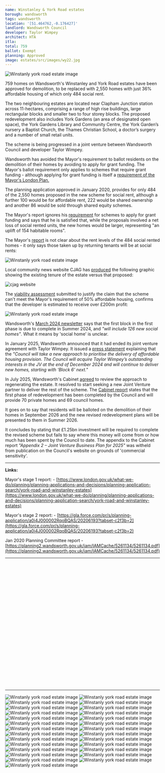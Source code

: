 ```yaml
---
name: Winstanley & York Road estates 
borough: wandsworth
tags: wandsworth
location: '[51.464762,-0.176427]'
landlord: Wandsworth Council
developer: Taylor Wimpey
architect: HTA
itla:
total: 759
ballot: Exempt
planning: Approved
image: estates/src/images/wy22.jpg
---
```

![Winstanly york road estate image](src/images/wy22.jpg)

759 homes on Wandsworth's Winstanley and York Road estates have been approved for demolition, to be replaced with 2,550 homes with just 36% affordable housing of which only 484 social rent.

The two neighbouring estates are located near Clapham Junction station across 11-hectares, comprising a range of high rise buildings, large rectangular blocks and smaller two to four storey blocks. The proposed redevelopment also includes York Gardens (an area of designated open space), the York Gardens Library and Community Centre, the York Garden’s nursery a Baptist Church, the Thames Christian School, a doctor’s surgery and a number of small retail units.

The scheme is being progressed in a joint venture between Wandsworth Council and developer Taylor Wimpey.

Wandsworth has avoided the Mayor's requirement to ballot residents on the demolition of their homes by avoiding to apply for grant funding. The Mayor's ballot requirement only applies to schemes that require grant funding - although applying for grant funding is itself a [requirement of the Mayor's London Plan.](https://www.london.gov.uk/what-we-do/planning/london-plan/current-london-plan/london-plan-chapter-3/policy-312-negotiating)

The planning application approved in January 2020, provides for only 484 of the 2,550 homes proposed in the new scheme for social rent, although a further 100 would be for affordable rent, 222 would be shared ownership and another 86 would be sold through shared equity schemes.

The Mayor's report ignores his [requirement](https://www.london.gov.uk/what-we-do/planning/london-plan/current-london-plan/london-plan-chapter-3/policy-312-negotiating) for schemes to apply for grant funding and says that he is satisfied that, while the proposals involved a net loss of social rented units, the new homes would be larger, representing "an uplift of 154 habitable rooms".

The Mayor's [report](https://www.london.gov.uk/sites/default/files/public%3A//public%3A//PAWS/media_id_454975///york_road_and_winstanley_estates_report.pdf) is not clear about the rent levels of the 484 social rented homes - it only says those taken up by returning tenants will be at social rents:

![Winstanly york road estate image](src/images/winstanleysr2.png)

Local community news website CJAG has [produced](https://www.cjag.org/2021/01/19/the-full-case-against-winstanley-york-rd-scheme-social-cleansing-and-contempt-for-local-residents/) the following graphic showing the existing tenure of the estate versus that proposed:

![cjag website](src/images/cjag.png)

The [viability assessment](https://planning2.wandsworth.gov.uk/iam/IAMCache/5121327/5121327.pdf) submitted to justify the claim that the scheme can't meet the Mayor's requirement of 50% affordable housing, confirms that the developer is estimated to receive over £200m profit:

![Winstanly york road estate image](src/images/winstanleyprofit.png)

Wandsworth's [March 2024 newsletter](https://www.wandsworth.gov.uk/media/r0vo4qtn/winstanley_york_road_newsletter_march_2024.pdf) says that the first block in the first phase is due to complete in Summer 2024, and _"will include 126 new social homes"_. What it means by 'social home' is unclear.

In January 2025, Wandsworth announced that it had ended its joint venture agreement with Taylor Wimpey. It issued a [press statement](https://www.wandsworth.gov.uk/news/news-january-2025/statement-on-the-winstanley-and-york-road-regeneration-joint-venture/) explaining that the _"Council will take a new approach to prioritise the delivery of affordable housing provision. The Council will acquire Taylor Wimpey’s outstanding interests in the JV at the end of December 2024 and will continue to deliver new homes, starting with ‘Block 6’ next."_

In July 2025, Wandsworth's Cabinet [agreed](https://democracy.wandsworth.gov.uk/documents/s121017/25-255%20WYR%20Renewal%20Plan.pdf) to review the approach to regenerating the estate. It resolved to start seeking a new Joint Venture partner to deliver the rest of the scheme. The [Cabinet report](https://democracy.wandsworth.gov.uk/documents/s121017/25-255%20WYR%20Renewal%20Plan.pdf) states that the first phase of redevelopment has been completed by the Council and will provide 70 private homes and 69 council homes.

It goes on to say that residents will be balloted on the demolition of their homes in September 2026 and the new revised redevelopment plans will be presented to them in Summer 2026.

It concludes by stating that £1.25bn investment will be required to complete the revised scheme but fails to say where this money will come from or how much has been spent by the Council to date. The appendix to the Cabinet report _"Appendix 2 – Joint Venture Business Plan for 2025"_ was witheld from publication on the Council's website on grounds of 'commercial sensitivity'. 

---

__Links:__

Mayor's stage 1 report: - [https://www.london.gov.uk/what-we-do/planning/planning-applications-and-decisions/planning-application-search/york-road-and-winstanley-estates](https://www.london.gov.uk/what-we-do/planning/planning-applications-and-decisions/planning-application-search/york-road-and-winstanley-estates)

Mayor's stage 2 report: - [https://gla.force.com/pr/s/planning-application/a0i4J000002RqoBQAS/20206193?tabset-c2f3b=2](https://gla.force.com/pr/s/planning-application/a0i4J000002RqoBQAS/20206193?tabset-c2f3b=2)

Jan 2020 Planning Committee report - [https://planning2.wandsworth.gov.uk/iam/IAMCache/5261134/5261134.pdf](https://planning2.wandsworth.gov.uk/iam/IAMCache/5261134/5261134.pdf)

---

<!------------THE CODE BELOW RENDERS THE MAP - DO NOT EDIT! ---------------------------->

<div id="map" style="width: 100%; height: 400px;"></div>

<script>
  var map = L.map('map').setView({{ location }}, 13);
  L.tileLayer('https://tile.openstreetmap.org/{z}/{x}/{y}.png', {
  maxZoom: 19,
attribution: '&copy; <a href="http://www.openstreetmap.org/copyright">OpenStreetMap</a>'
}).addTo(map);
var circle = L.circle({{ location }}, {
    color: 'red',
    fillColor: '#f03',
    fillOpacity: 0.5,
    radius: 500
}).addTo(map);
</script>

---
 ![Winstanly york road estate image](src/images/wy1.jpg)
  ![Winstanly york road estate image](src/images/wy2.jpg)
  ![Winstanly york road estate image](src/images/wy3.jpg)
  ![Winstanly york road estate image](src/images/wy4.jpg)
  ![Winstanly york road estate image](src/images/wy5.jpg)
  ![Winstanly york road estate image](src/images/wy6.jpg)
  ![Winstanly york road estate image](src/images/wy7.jpg)
  ![Winstanly york road estate image](src/images/wy8.jpg)
  ![Winstanly york road estate image](src/images/wy9.jpg)
  ![Winstanly york road estate image](src/images/wy10.jpg)
  ![Winstanly york road estate image](src/images/wy11.jpg)
  ![Winstanly york road estate image](src/images/wy12.jpg)
  ![Winstanly york road estate image](src/images/wy13.jpg)
  ![Winstanly york road estate image](src/images/wy14.jpg)
  ![Winstanly york road estate image](src/images/wy15.jpg)
  ![Winstanly york road estate image](src/images/wy16.jpg)
  ![Winstanly york road estate image](src/images/wy17.jpg)
  ![Winstanly york road estate image](src/images/wy18.jpg)
  ![Winstanly york road estate image](src/images/wy19.jpg)
  ![Winstanly york road estate image](src/images/wy20.jpg)
  ![Winstanly york road estate image](src/images/wy21.jpg)
  ![Winstanly york road estate image](src/images/wy23.jpg)
  ![Winstanly york road estate image](src/images/wy24.jpg)
  ![Winstanly york road estate image](src/images/wy25.jpg)
  ![Winstanly york road estate image](src/images/wy26.jpg)
  ![Winstanly york road estate image](src/images/wy27.jpg)
  ![Winstanly york road estate image](src/images/wy28.jpg)
